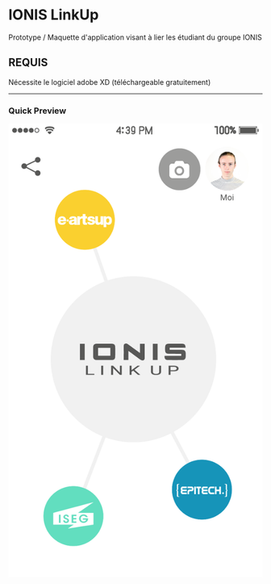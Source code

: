 # IONIS LinkUp
Prototype / Maquette d'application visant à lier les étudiant du groupe IONIS

## REQUIS

Nécessite le logiciel adobe XD (téléchargeable gratuitement)

**************

### Quick Preview
![Quick Preview](HomePage.png)